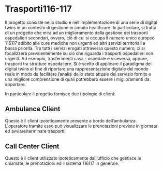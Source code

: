 # Trasporti116-117

Il progetto consiste nello studio e nell’implementazione di una serie di digital twins in un contesto di gestione in ambito healthcare. In particolare, si tratta di un progetto che mira ad un miglioramento della gestione dei trasporti ospedalieri secondari, ovvero, ciò di cui si occupa il numero unico europeo 116117 adibito alle cure mediche non urgenti ed altri servizi territoriali a bassa priorità. Tra tutti i servizi erogati attraverso questo numero, ci si focalizzerà prevalentemente su ciò che riguarda i trasporti ospedalieri non urgenti.
Ad esempio, trasferimenti casa - ospedale e viceversa, oppure, trasporti tra strutture ospedaliere.
Si è scelto di applicare il paradigma dei digital twins al fine di riportare una rappresentazione digitale del mondo reale in modo da facilitare l’analisi dello stato attuale del servizio fornito e una migliore comprensione di quali potrebbero essere i miglioramenti da apportare.

In particolare il progetto fornisce due tipologie di client:

## Ambulance Client

Questo è il client ipoteticamente presente a bordo dell’ambulanza. L'operatore tramite esso può visualizzare le prenotazioni previste in giornata ed avviare/terminare trasporti.

## Call Center Client

Questo è il client utilizzato ipoteticamente dall’ufficio che gestisce le chiamate, le prenotazioni ed il sistema 116117 in generale.
